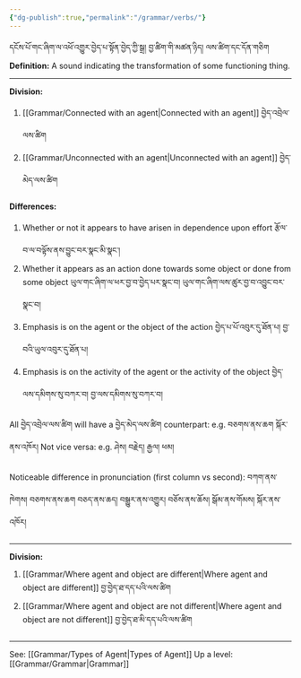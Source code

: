 ```yaml
---
{"dg-publish":true,"permalink":"/grammar/verbs/"}
---
```


དངོས་པོ་གང་ཞིག་ལ་འཕོ་འགྱུར་བྱེད་པ་སྟོན་བྱེད་ཀྱི་སྒྲ། བྱ་ཚིག་གི་མཚན་ཉིད། ལས་ཚིག་དང་དོན་གཅིག
**Definition:** A sound indicating the transformation of some functioning thing.

---
**Division:**
1. [[Grammar/Connected with an agent\|Connected with an agent]] བྱེད་འབྲེལ་ལས་ཚིག
2. [[Grammar/Unconnected with an agent\|Unconnected with an agent]] བྱེད་མེད་ལས་ཚིག

**Differences:**
1. Whether or not it appears to have arisen in dependence upon effort
   རྩོལ་བ་ལ་བལྟོས་ནས་བྱུང་བར་སྣང་མི་སྣང་།
2. Whether it appears as an action done towards some object or done from some object
   ཡུལ་གང་ཞིག་ལ་ཕར་བྱ་བ་བྱེད་པར་སྣང་བ། ཡུལ་གང་ཞིག་ལས་ཚུར་བྱ་བ་འབྱུང་བར་སྣང་བ།
1. Emphasis is on the agent or the object of the action
   བྱེད་པ་པོ་འབུར་དུ་ཐོན་པ། བྱ་བའི་ཡུལ་འབུར་དུ་ཐོན་པ།
2. Emphasis is on the activity of the agent or the activity of the object
   བྱེད་ལས་དམིགས་སུ་བཀར་བ། བྱ་ལས་དམིགས་སུ་བཀར་བ།

All བྱེད་འབྲེལ་ལས་ཚིག will have a བྱེད་མེད་ལས་ཚིག counterpart: e.g. བཅགས་ནས་ཆག སྐོར་ནས་འཁོར།
Not vice versa: e.g. ཤེས། བརྗེད། རྒྱལ། ཕམ།

Noticeable difference in pronunciation (first column vs second):
བཀག་ནས་ཁེགས། བཅགས་ནས་ཆག བཅད་ནས་ཆད། བསྒྱུར་ནས་འགྱུར། བཅོས་ནས་ཆོས། སྒོམ་ནས་གོམས། སྐོར་ནས་འཁོར།

---
**Division:**
1. [[Grammar/Where agent and object are different\|Where agent and object are different]] བྱ་བྱེད་ཐ་དད་པའི་ལས་ཚིག
2. [[Grammar/Where agent and object are not different\|Where agent and object are not different]] བྱ་བྱེད་ཐ་མི་དད་པའི་ལས་ཚིག

---
See: [[Grammar/Types of Agent\|Types of Agent]]
Up a level: [[Grammar/Grammar\|Grammar]]